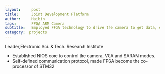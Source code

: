 ```yaml
---
layout:     post
title:      Joint Development Platform
author:     Haibin
tags: 		FPGA ARM Camera
subtitle:  	Employed FPGA technology to drive the camera to get data, displayed it on the VGA, then transferred them to STM32 and stored in SD card with the format of FAT32.
category:  projects
---
```


Leader,Electronic Sci. & Tech. Research Institute

- Established NIOS core to control the camera, VGA and SARAM modes.
- Self-defined communication protocol, made FPGA become the co-processor of STM32.


